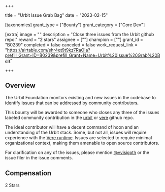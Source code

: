 +++

title = "Urbit Issue Grab Bag"
date = "2023-02-15"

[taxonomies]
grant_type = ["Bounty"]
grant_category = ["Core Dev"]

[extra]
image = ""
description = "Close three issues from the Urbit github repo."
reward = "2 stars"
assignee = [""]
champion = [""]
grant_id = "B0239"
completed = false
canceled = false
work_request_link = "https://airtable.com/shr4qt9t9kz7RaOIa?prefill_Grant+ID=B0239&prefill_Grant+Name=Urbit%20Issue%20Grab%20Bag"

+++

## Overview


The Urbit Foundation monitors existing and new issues in the codebase to identify issues that can be addressed by community contributors. 

This bounty will be awarded to someone who closes any three of the issues labeled community contribution in the [urbit](https://github.com/urbit/vere/labels/community%20contribution) or [vere](https://github.com/urbit/vere/labels/community%20contribution) github repo. 

The ideal contributor will have a decent command of hoon and an understanding of the Urbit stack. Some, but not all, issues will require experience with the [Vere runtime](https://github.com/urbit/vere). Issues are selected to require minimal organizational context, making them amenable to open source contributors.

For clarification on any of the issues, please mention [@vvisigoth](https://github.com/vvisigoth) or the issue filer in the issue comments.

## Compensation

2 Stars
